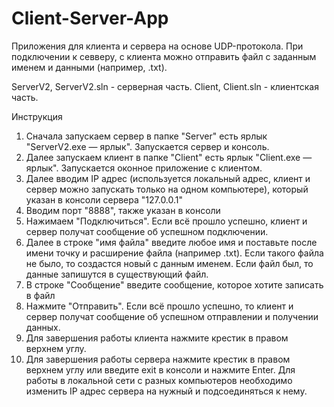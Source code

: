# Client-Server-App

Приложения для клиента и сервера на основе UDP-протокола.
При подключении к севверу, с клиента можно отправить файл с заданным именем и данными (например, .txt).

ServerV2, ServerV2.sln - серверная часть.
Client, Client.sln - клиентская часть.

Инструкция

1.	Сначала запускаем сервер в папке "Server" есть ярлык "ServerV2.exe — ярлык". Запускается сервер и консоль.
2.	Далее запускаем клиент в папке "Client" есть ярлык "Client.exe — ярлык". Запускается оконное приложение с клиентом.
3.	Далее вводим IP адрес (используется локальный адрес, клиент и сервер можно запускать только на одном компьютере), который указан в консоли сервера "127.0.0.1"
4.	Вводим порт "8888", также указан в консоли
5.	Нажимаем "Подключиться". Если всё прошло успешно, клиент и сервер получат сообщение об успешном подключении.
6.	Далее в строке "имя файла" введите любое имя и поставьте после имени точку и расширение файла (например .txt). Если такого файла не было, то создастся новый с данным именем. Если файл был, то данные запишутся в существующий файл.
7.	В строке "Сообщение" введите сообщение, которое хотите записать в файл
8.	Нажмите "Отправить". Если всё прошло успешно, то 	клиент и сервер получат сообщение об успешном отправлении и получении данных.
9.	Для завершения работы клиента нажмите крестик в правом верхнем углу.
10.	Для завершения работы сервера нажмите крестик в правом верхнем углу или введите exit в консоли и нажмите Enter.
Для работы в локальной сети с разных компьютеров необходимо изменить IP адрес сервера на нужный и подсоединяться к нему.

